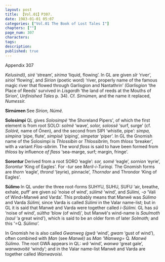 ```yaml
---
layout: post
title: 【Vol.01】P307.
date: 1983-01-01 05:07
categories: ["Vol.01 The Book of Lost Tales I"]
chapters: [""]
page_num: 307
characters: 
tags: 
description: 
published: true
---
```


<p style="text-indent: 0;">
Appendix 307
</p>

<I>Kelusindí), sírë</I> ‘stream’, <I>sírima</I> ‘liquid, flowing’. In GL are given <I>sîr</I> ‘river’, <I>siriol</I> ‘flowing’, and <I>Sirion</I> (poetic word) ‘river, properly name of the famous magic river that flowed through Garlisgion and Nantathrin’ <I>(Garlisgion</I> ‘the Place of Reeds' survived in <I>Lisgardh</I> ‘the land of reeds at the Mouths of Sirion’, <I>Unfinished Tales</I> p. 34). Cf. <I>Sirnúmen,</I> and the name it replaced, <I>Numessir.</I>

<B>Sirnúmen    </B>See <I>Sirion, Númë.</I>

<B>Solosimpi   </B>QL gives <I>Solosimpë</I> ‘the Shoreland Pipers', of which the first element is from root SOLO: <I>solmë</I> ‘wave’, <I>solor, solossë</I> ‘surf, surge’ (cf. <I>Solórë,</I> name of Ónen), and the second from SIPI ‘whistle, pipe’: <I>simpa, simpina</I> ‘pipe, flute’, <I>simpisë</I> ‘piping’, <I>simpetar</I> ‘piper’. In GL the Gnomish name of the Solosimpi is <I>Thlossibin</I> or <I>Thlossibrim,</I> from <I>thloss</I> ‘breaker’, with a variant <I>Flos-sibrim.</I> The wor<I>d floss</I> is said to have been formed from <I>thloss</I> by influence <I>of flass</I> ‘sea-marge, surf; margin, fringe’.

<B>Sorontur   </B>Derived from a root SORO ‘eagle’: <I>sor, somë</I> ‘eagle’, <I>sornion</I> ‘eyrie’, <I>Sorontur</I> ‘King of Eagles'. For <I>-tur</I> see <I>Meril-i-Turinqi.</I> The Gnomish forms are <I>thorn</I> ‘eagle’, <I>thrond</I> ‘(eyrie), pinnacle’, <I>Thorndor</I> and Throndor ‘King of Eagles'.

<B>Súlimo   </B>In QL under the three root-forms SUHYU, SUHU, SUFU ‘air, breathe, exhale, puff’ are given <I>sû</I> ‘noise of wind’, <I>súlimë</I> ‘wind’, and <I>Súlimi, -o</I> ‘Vali of Wind=Manwë and Varda’. This probably means that Manwë was <I>Súlimo</I> and Varda <I>Súlimi,</I> since Varda is called <I>Súlimi</I> in the Valar name-list; but in GL it is said that Manwë and Varda were together called <I>i-Súlimi.</I> GL has <I>sû</I> ‘noise of wind’, <I>súltha</I> ‘blow (of wind)’, but Manwë's wind-name is <I>Saulmoth (saul</I> ‘a great wind’), which is said to be an older form of later <I>Solmoth;</I> and this '=Q. <I>Súlimo’.</I>

In Gnomish he is also called <I>Gwanweg (gwâ</I> ‘wind’, <I>gwam</I> ‘gust of wind’), often combined with <I>Man</I> (see <I>Manwë)</I> as <I>Man 'Wanweg=</I> Q. <I>Manwë Súlimo.</I> The root GWĀ appears in QL: <I>wâ</I> ‘wind’, <I>wanwa</I> ‘great gale’, <I>wanwavoitë</I> ‘windy’; and in the Valar name-list Manwë and Varda are together called <I>Wanwavoisi.</I>

